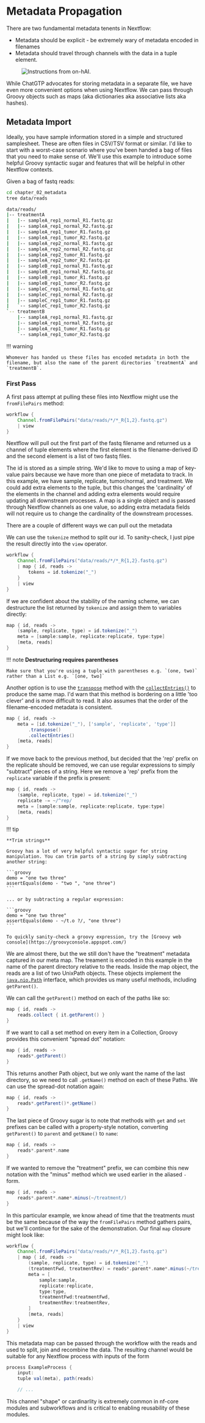 # Metadata Propagation

There are two fundamental metadata tenents in Nextflow:

- Metadata should be explicit - be extremely wary of metadata encoded in filenames
- Metadata should travel through channels with the data in a tuple element.

<figure markdown>

![Instructions from on-hAI.](img/metadata.png)

</figure>

While ChatGTP advocates for storing metadata in a separate file, we have even more convenient options when using Nextflow. We can pass through Groovy objects such as maps (aka dictionaries aka associative lists aka hashes).

## Metadata Import

Ideally, you have sample information stored in a simple and structured samplesheet. These are often files in CSV/TSV format or similar. I'd like to start with a worst-case scenario where you've been handed a bag of files that you need to make sense of. We'll use this example to introduce some helpful Groovy syntactic sugar and features that will be helpful in other Nextflow contexts.

Given a bag of fastq reads:

```bash
cd chapter_02_metadata
tree data/reads
```

```bash
data/reads/
|-- treatmentA
|   |-- sampleA_rep1_normal_R1.fastq.gz
|   |-- sampleA_rep1_normal_R2.fastq.gz
|   |-- sampleA_rep1_tumor_R1.fastq.gz
|   |-- sampleA_rep1_tumor_R2.fastq.gz
|   |-- sampleA_rep2_normal_R1.fastq.gz
|   |-- sampleA_rep2_normal_R2.fastq.gz
|   |-- sampleA_rep2_tumor_R1.fastq.gz
|   |-- sampleA_rep2_tumor_R2.fastq.gz
|   |-- sampleB_rep1_normal_R1.fastq.gz
|   |-- sampleB_rep1_normal_R2.fastq.gz
|   |-- sampleB_rep1_tumor_R1.fastq.gz
|   |-- sampleB_rep1_tumor_R2.fastq.gz
|   |-- sampleC_rep1_normal_R1.fastq.gz
|   |-- sampleC_rep1_normal_R2.fastq.gz
|   |-- sampleC_rep1_tumor_R1.fastq.gz
|   `-- sampleC_rep1_tumor_R2.fastq.gz
`-- treatmentB
    |-- sampleA_rep1_normal_R1.fastq.gz
    |-- sampleA_rep1_normal_R2.fastq.gz
    |-- sampleA_rep1_tumor_R1.fastq.gz
    `-- sampleA_rep1_tumor_R2.fastq.gz
```

!!! warning

    Whomever has handed us these files has encoded metadata in both the filename, but also the name of the parent directories `treatmentA` and `treatmentB`.

### First Pass

A first pass attempt at pulling these files into Nextflow might use the `fromFilePairs` method:

```groovy
workflow {
    Channel.fromFilePairs("data/reads/*/*_R{1,2}.fastq.gz")
    | view
}
```

Nextflow will pull out the first part of the fastq filename and returned us a channel of tuple elements where the first element is the filename-derived ID and the second element is a list of two fastq files.

The id is stored as a simple string. We'd like to move to using a map of key-value pairs because we have more than one piece of metadata to track. In this example, we have sample, replicate, tumor/normal, and treatment. We could add extra elements to the tuple, but this changes the 'cardinality' of the elements in the channel and adding extra elements would require updating all downstream processes. A map is a single object and is passed through Nextflow channels as one value, so adding extra metadata fields will not require us to change the cardinality of the downstream processes.

There are a couple of different ways we can pull out the metadata 

We can use the `tokenize` method to split our id. To sanity-check, I just pipe the result directly into the `view` operator.

```groovy
workflow {
    Channel.fromFilePairs("data/reads/*/*_R{1,2}.fastq.gz")
    | map { id, reads ->
        tokens = id.tokenize("_")
    }
    | view
}
```

If we are confident about the stability of the naming scheme, we can destructure the list returned by `tokenize` and assign them to variables directly:

```groovy
map { id, reads ->
    (sample, replicate, type) = id.tokenize("_")
    meta = [sample:sample, replicate:replicate, type:type]
    [meta, reads]
}
```

!!! note
    **Destructuring requires parentheses**

    Make sure that you're using a tuple with parentheses e.g. `(one, two)` rather than a List e.g. `[one, two]`

Another option is to use the [`transpose`](https://docs.groovy-lang.org/latest/html/api/groovy/util/GroovyCollections.html#transpose(java.util.List)) method with the [`collectEntries()`](https://docs.groovy-lang.org/latest/html/api/org/codehaus/groovy/runtime/DefaultGroovyMethods.html#collectEntries(E[])) to produce the same map. I'd warn that this method is bordering on a little 'too clever' and is more difficult to read. It also assumes that the order of the filename-encoded metadata is consistent.

```groovy
map { id, reads ->
    meta = [id.tokenize("_"), ['sample', 'replicate', 'type']]
        .transpose()
        .collectEntries()
    [meta, reads]
}
```

If we move back to the previous method, but decided that the 'rep' prefix on the replicate should be removed, we can use regular expressions to simply "subtract" pieces of a string. Here we remove a 'rep' prefix from the `replicate` variable if the prefix is present:

```groovy
map { id, reads ->
    (sample, replicate, type) = id.tokenize("_")
    replicate -= ~/^rep/
    meta = [sample:sample, replicate:replicate, type:type]
    [meta, reads]
}
```

!!! tip

    **Trim strings**

    Groovy has a lot of very helpful syntactic sugar for string manipulation. You can trim parts of a string by simply subtracting another string:

    ```groovy
    demo = "one two three"
    assertEquals(demo - "two ", "one three")
    ```

    ... or by subtracting a regular expression:

    ```groovy
    demo = "one two three"
    assertEquals(demo - ~/t.o ?/, "one three")
    ```

    To quickly sanity-check a groovy expression, try the [Groovy web console](https://groovyconsole.appspot.com/)

We are almost there, but the we still don't have the "treatment" metadata captured in our meta map. The treament is encoded in this example in the name of the parent directory relative to the reads. Inside the map object, the reads are a list of two UnixPath objects. These objects implement the [`java.nio.Path`](https://docs.oracle.com/javase/7/docs/api/java/nio/file/Path.html) interface, which provides us many useful methods, including `getParent()`.

We can call the `getParent()` method on each of the paths like so:

```groovy
map { id, reads ->
    reads.collect { it.getParent() }
}
```

If we want to call a set method on every item in a Collection, Groovy provides this convenient "spread dot" notation:

```groovy
map { id, reads ->
    reads*.getParent()
}
```

This returns another Path object, but we only want the name of the last directory, so we need to call `.getName()` method on each of these Paths. We can use the spread-dot notation again:

```groovy
map { id, reads ->
    reads*.getParent()*.getName()
}
```

The last piece of Groovy sugar is to note that methods with `get` and `set` prefixes can be called with a property-style notation, converting `getParent()` to `parent` and `getName()` to `name`:

```groovy
map { id, reads ->
    reads*.parent*.name
}
```

If we wanted to remove the "treatment" prefix, we can combine this new notation with the "minus" method which we used earlier in the aliased `-` form.

```groovy
map { id, reads ->
    reads*.parent*.name*.minus(~/treatment/)
}
```

In this particular example, we know ahead of time that the treatments must be the same because of the way the `fromFilePairs` method gathers pairs, but we'll continue for the sake of the demonstration. Our final `map` closure might look like:

```groovy
workflow {
    Channel.fromFilePairs("data/reads/*/*_R{1,2}.fastq.gz")
    | map { id, reads ->
        (sample, replicate, type) = id.tokenize("_")
        (treatmentFwd, treatmentRev) = reads*.parent*.name*.minus(~/treatment/)
        meta = [
            sample:sample,
            replicate:replicate,
            type:type,
            treatmentFwd:treatmentFwd,
            treatmentRev:treatmentRev,
        ]
        [meta, reads]
    }
    | view
}
```


This metadata map can be passed through the workflow with the reads and used to split, join and recombine the data. The resulting channel would be suitable for any Nextflow process with inputs of the form

```groovy
process ExampleProcess {
    input:
    tuple val(meta), path(reads)

    // ...
```

This channel "shape" or cardinarlity is extremely common in nf-core modules and subworkflows and is critical to enabling reusability of these modules.
